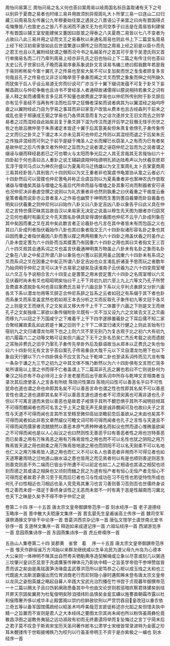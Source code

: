 <!-- { "loadSidebar": true } -->
周怡问易第三
周怡问易之名义何也荅曰案周易以岐周国名标目盖取诸有天下之号以别异于夏商之易者也时缘三易并用故须别异观周礼大卜所掌三易一曰连山二曰归藏三曰周易及左传襄公九年穆姜始往筮之遇艮之八晋语公子亲筮之曰尚有晋国得贞屯悔豫皆八也筮史占之皆八不吉闭而不通爻无为也司空季子曰吉是在周易皆利建侯不有晋国以辅王室安能建侯又董因曰臣筮之得泰之八夫夏商二易皆以七八不变者为占故曰八此三易并用之证而文王之易春秋以来通名周易也则此书上下二篇宜名周易上经下经汉初易家皆如此后世滥繁遂以撰传之目而加之周易上经之前是以臣仆而先之君王也且以孔翼附经犹谓之僭而况今书之名越圣作之首其可乎至于吴澄氏则又首行单揭易名而二行乃卑列周易上经亦非孔氏之旧也怡曰上下二篇之有传注何也荅曰太史公孔子世家曰孔子晚而喜易序彖系象说卦文言读易韦编三绝曰假我数年若是我于易则彬彬矣今案十翼孔子之传易也至矣大矣不可以复加矣而世之戋戋者顾复多言何哉且孔子之传易也又非泛论略举至于彖彖而阐之爻爻而赞之象象而伸之何所缺久而犹俟于后人乎设云易道无穷而衍说可广亦当于十翼下缀词发蕴不可复于卦爻下妄解昌疏以与仲尼争衡也且诗书不曾经圣人者通释故诸儒得以臆说相持若彖爻之词有圣人释之矣而诸儒有言多见其不知量也故费直之学易也以仲尼所传别附于卦爻辞后亦有见乎圣经不当再有传注而杜后学之狂僭者深矣而说者病其为以翼混经之始呜呼直之以翼附经此乃自为学易之事耳而非曰家变户改皆从费本也且古经森列千前未之或乱也至于郑康成王弼之学易也乃各师其意而复为之诠次遂并文王旧文而去之则学易者之过而混经自此始矣且复于彖爻辞下滥为传注而遂开后学之狂僭无怪乎历世之咎之也故吕微仲至于朱熹诸定本皆还十翼于后其意美矣但朱熹复依傍孔子彖传象传之文而衍之卦爻之下谓之本义亦未见其可也仲尼之传则以其混经而退之于后矣朱氏之传独非混经而可列之于前乎是疑于掩圣人之长而耀已长窃圣人之有而为巳有者矣是故仲尼之后凡传彖爻者外仲尼之旨而为之说者谓之诬窃仲尼之旨而为之说者谓之缀诬与缀而释经曷若已之可也嚼火与太阳而争光后之人其无言哉其无言哉怡曰六十四卦起于何也荅曰古人重卦之说王辅嗣虞翔仲陆德明孔颕达陆希声以为伏羲京房郑玄淳于俊司马贞以为神农孙盛以为夏禹司马迁扬雄以为文王案周礼太卜氏掌夏商周三易其经卦皆八其别皆六十四则知以为文王重者非也案虞书龟筮协从筮之云者必六十四卦然后可以营揲也仲尼蓍龟并称正合虞旨则以为夏禹重者非也案神农氏作尝取诸益与噬嗑矣其益与噬嗑之名虽后代所命而益与噬嗑之卦其象可尚而制器者安可诬也况仲尼决非悬虗空撰之说则以为礼农重者非也然则孰重之曰伏羲重之干凿度云垂皇策者羲而说卦亦云昔者圣人之作易也幽赞于神明而生蓍则蓍自羲肇而卦自羲备也明矣曰伏羲重之则仲尼何以曰始作八卦又曰八卦定吉凶八卦以象告乎曰此义具在仲尼之言特世儒茫昧其旨故自汉以来易家无决定之说虽以穆生先天图为据者亦归窈冥之见何也羲时有画无文今先天图名卦俱具安得谓伏羲图也仲尼不云乎八卦成列象在其中矣因而重之爻在其中矣此数言者正论羲卦也凡言在其中者皆未有而包函之义也其曰八卦成列者指伏羲始作八卦也其曰象者指文王六十四卦拟诸形容名卦之象也其曰因而重之者指伏羲因八卦而蓍以揲之两两相重为六十四卦之用盖伏羲之时虽作止八卦未尝定蓍为六十四卦而当其揲蓍乃有因重六十四卦之用也其曰爻者指文王三百八十四爻观其会通系词之爻也盖言伏羲通神明类万物虽止八卦未有名卦之象而名卦之象在八卦之中矣正所谓八卦以象告也兴蓍以前民用虽止因重六十四卦未有系词之爻而系词之爻在因重之中矣正所谓八卦定吉凶也众言淆乱折诸圣予思而玩之者数年乃始洞明乎仲尼之言可以决千古易家之疑矣及读淮南子云伏羲为之六十四变周室增以六爻正与予说相合言六十四变止是蓍策之用未尝定蓍六十四卦之名周室增以六爻见伏羲时尚未有爻也昭昭明矣怡曰干上干下并初九初六至上九上六等文乃孔子所赞及费直本遗脱卦名何也荅曰案费氏古易于六画总卦下系以元亨利贞彖辞又分折六画各爻下系以潜龙勿用等爻辞正合仲尼系辞之旨系之云者如冠之有系缀于其下者也卦而系彖爻而系变盖宜然也若如郑王本去分析之爻而反取孔子象传初九等文冠于各爻之上则是文王而继孔子之文矣且又移大传干上干下二体置于六画之下则是文王而继孔子之文矣独缘二家欲以象传缀附卦爻既有一爻不当又设九六之文故去文王之爻画而移九六以冠之于万国咸宁之下难着干上干下四字遂移置羲卦之下耳后儒不知二家合聚经翼故紊乱如此若是十翼之旧则干上干下二体宜归诸天行健之上则此言始有归宿初九之文归诸潜龙勿用下也之上则六爻不至无别乃为复古观于比之初六大有初九初六履霜六二之动等文略可证矣但六画之下无干之卦名恐吴仁杰氏考载之讹而遗脱之耳殆非费氏之旧乎乃案孔子彖传先举卦外后及繇语故当从郑本以正费氏之失也怡曰六十四卦何无有文言乎荅曰案孔子传易彖自大哉干元以下爻自潜龙勿用下也以下象自天行健以下六十四卦俱全不应文言乃止于乾坤二卦也至读系词传而见亢龙有悔一条杂于谦之九三节之初九之中其文体不殊乃断然以为六十四卦俱有文言而亡简多矣所谓易以上筮之书而得不亡者盖谓上下二篇耳非孔氏之翼也若曰不亡则说卦何为秦汉之际亦有不存必待河上女子发老屋而后出乎故系词中所存与乾坤文言相类者当录次其后庶使圣人之言各有所统
陈晓问性第四
陈晓问曰性可以善恶名乎曰不可性犹命也道也谓之命也命即其名矣不可以善恶言命也谓之性也性即其名矣不可以善恶言性也谓之道也道即其名矣不可以善恶言道也道也者不可须臾离也可离非道也孔子但以不可离言道而未尝以善恶也是故君子戒慎乎其所不覩恐惧乎其所不闻明目倾耳不可得而覩闻者也而可名言之乎上天之载无声无臭是诚非覩闻可及也故曰夫子之言性与天道不可得而闻也言其所言至精至微仰高钻坚瞻前忽后虽欲从之末由也矣其不可得而闻者如此非若文章然威仪可瞻文词可聆可得而闻者也孔子之言性与天道且不可得而闻而儒家者流兢兢然以善恶本原气质种种诸名而拟议也然而道心惟微虽欲闻之不可得而闻也是以人心拟议之也曰然则性无善恶乎曰有善恶者性之用也岂特善恶而已矣善之用有万殊焉恶之用有万殊焉皆性之用也而不可以名性也犹之阴阳之用万殊焉皆天道之用也刚柔之用万殊焉皆地道之用也而阴阳不可以名天刚柔不可以名地也仁义之用万殊焉皆人道之用也而仁义不可以名人也善恶者非用而不可得见者也如天道寒暑雨旸之愆地道山崩水溢之患也皆用之而见焉者何以有是也顺则善逆则恶生则善克则恶不外二端而巳皆出乎所遭不可以前定也如二人之相语也其语之相契也顷刻而德之其或语之相戾也又顷刻而雠之民之为道有恒产者有恒心无恒产者无恒心不可得而定者故君子贵习至于死而后巳者也习与性成功在习不在性也若徒恃性所成也何孔子曰性相近也习相远也圣人竞竞焉其重习也言习善则善习否则否也世儒终身谈性之善而未尝一措足于善终身谈性之无恶而未尝不一时有离于恶是性越南而习冀北也天下之昧是久矣予不得不申乎仲尼之说

卷第二十四
序一十五首 
唐太宗文皇帝御譔帝范序一首
刻水经序一首
老子道德经玉略序一首
晋中散大夫嵇康文集序一首
晋玄晏先生皇甫谧高士传序一首
魏司空军谋祭酒掾文学徐干中论序一首
晋葛洪西京杂记序一首
唐弘文馆学士虞世南北堂书钞序一首
支道林文集序一首
释迦如来成道记序一首
六祖坛经序一首
西湖游览序一首
息园燕集诗序一首
东园燕集诗序一首
虎丘修褉序一首

五岳山人集卷第二十四 吴郡黄　省曾　着 　序一十五首
唐太宗文皇帝御譔帝范序一首
惟天作辟绥谧万方鸿始以来群龙继统咸以生阜兆民为道父母九州岛为心德本大公亲同一体神明不昩其出自然粤夫牺魁黄序造契解绳或立象以尽意或刻几以弼违三坟肇兴皇训丕显至于尧虞膺箓传禅体元乃彰执中精一之旨圣学帝勋干参坤赞兹皆贯而该之矣由是禹铭簴笋汤瑑盘盂武尊洪范所以密笃恭之心矩以成玉烛之太和也三代既逾大法斯泯霸强出而位育消商老行而尼轲隐小康时遘熙皞未登有唐太宗文皇帝以龙凤之姿抱英雄之略起自募人卒践大宝武光治烈播在竹书尝于贞观暮年御撰帝范一十二篇以赐太子且曰饬躬阐政悉备其中今也由文论世则若惩暗疚察君体建矣剖珪开屏天宗固矣翼房为杜髦俊明矣陟洎措纬阶品慎矣金瓮玄纁以旌謇直朝霜市露以杜利佞隋奢齐侈以戒华丰止殿罢阁以崇约俭鲜赦钦刑以严赏罚吞目&#63140;皇改冠以重农依三奇五等以备军国馆儒疏经以昭圣术呜呼美哉范言匪徒称述亦允蹈之矣但惜夫执中精一之旨置而不宣则是君人之大本经纬之要图太宗其尚未闻也所以粉饰虽周彝伦竟斁昌浮图之诞教务夷貊之远功淑政有初而无终嘉谟将举而复坠悔过之言丁宁简末后之君子莫不叹息于斯焉宋宝历天圣间著作郎韦公肃学士宋绶皆常录进特为金匮之珍耳未覩镂传于世暇披缃帙乃为校刋以行虽圣帝明王不资于是亦紫极之一编也
刻水经序一首
